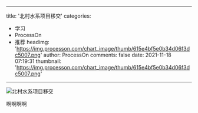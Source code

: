 
---
title: '北村水系项目移交'
categories: 
 - 学习
 - ProcessOn
 - 推荐
headimg: 'https://img.processon.com/chart_image/thumb/615e4bf5e0b34d06f3dc5007.png'
author: ProcessOn
comments: false
date: 2021-11-18 07:19:31
thumbnail: 'https://img.processon.com/chart_image/thumb/615e4bf5e0b34d06f3dc5007.png'
---

<div>   
<img class="thumb" alt="北村水系项目移交" src="https://img.processon.com/chart_image/thumb/615e4bf5e0b34d06f3dc5007.png" referrerpolicy="no-referrer">
<p>啊啊啊啊</p>  
</div>
            
